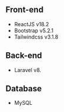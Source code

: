 ## Front-end
- ReactJS v18.2
- Bootstrap v5.2.1
- Tailwindcss v3.1.8
## Back-end
- Laravel v8.
## Database
- MySQL
